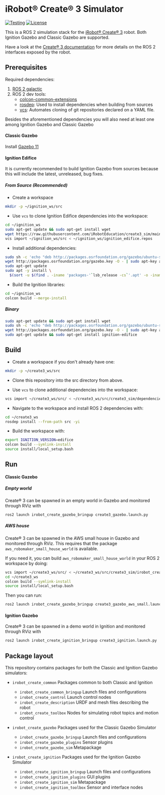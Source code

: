 # iRobot® Create® 3 Simulator

[![Testing](https://github.com/iRobotSTEM/create3_sim/actions/workflows/ci.yml/badge.svg)](https://github.com/iRobotSTEM/create3_sim/actions/workflows/ci.yml) [![License](https://img.shields.io/github/license/iRobotEducation/create3_sim)](https://github.com/iRobotEducation/create3_sim/blob/main/LICENSE)

This is a ROS 2 simulation stack for the [iRobot® Create® 3](https://edu.irobot.com/create3) robot.
Both Ignition Gazebo and Classic Gazebo are supported.

Have a look at the [Create® 3 documentation](https://iroboteducation.github.io/create3_docs/) for more details on the ROS 2 interfaces exposed by the robot.

## Prerequisites

Required dependencies:

1. [ROS 2 galactic](https://docs.ros.org/en/galactic/Installation/Ubuntu-Install-Debians.html)
2. ROS 2 dev tools:
    - [colcon-common-extensions](https://pypi.org/project/colcon-common-extensions/)
    - [rosdep](https://pypi.org/project/rosdep/): Used to install dependencies when building from sources
    - [vcs](https://pypi.org/project/vcstool/): Automates cloning of git repositories declared on a YAML file.

Besides the aforementioned dependencies you will also need at least one among Ignition Gazebo and Classic Gazebo

#### Classic Gazebo

Install [Gazebo 11](http://gazebosim.org/tutorials?tut=install_ubuntu)

#### Ignition Edifice

It is currently recommended to build Ignition Gazebo from sources because this will include the latest, unreleased, bug fixes.

##### From Source (Recommended)

- Create a workspace
```bash
mkdir -p ~/ignition_ws/src
```

- Use `vcs` to clone Ignition Edifice dependencies into the workspace:
```bash
cd ~/ignition_ws
sudo apt-get update && sudo apt-get install wget
wget https://raw.githubusercontent.com/iRobotEducation/create3_sim/main/irobot_create_ignition/ignition_edifice.repos
vcs import ~/ignition_ws/src < ~/ignition_ws/ignition_edifice.repos
```

- Install additional dependencies:
```bash
sudo sh -c 'echo "deb http://packages.osrfoundation.org/gazebo/ubuntu-stable `lsb_release -cs` main" > /etc/apt/sources.list.d/gazebo-stable.list'
wget http://packages.osrfoundation.org/gazebo.key -O - | sudo apt-key add -
sudo apt-get update
sudo apt -y install \
  $(sort -u $(find . -iname 'packages-'`lsb_release -cs`'.apt' -o -iname 'packages.apt' | grep -v '/\.git/') | sed '/ignition\|sdf/d' | tr '\n' ' ')
```

- Build the Ignition libraries:
```bash
cd ~/ignition_ws
colcon build --merge-install
```

##### Binary

```bash
sudo apt-get update && sudo apt-get install wget
sudo sh -c 'echo "deb http://packages.osrfoundation.org/gazebo/ubuntu-stable `lsb_release -cs` main" > /etc/apt/sources.list.d/gazebo-stable.list'
wget http://packages.osrfoundation.org/gazebo.key -O - | sudo apt-key add -
sudo apt-get update && sudo apt-get install ignition-edifice
```

## Build

- Create a workspace if you don't already have one:

```bash
mkdir -p ~/create3_ws/src
```

- Clone this repository into the src directory from above.

- Use `vcs` to clone additional dependencies into the workspace:

```bash
vcs import ~/create3_ws/src/ < ~/create3_ws/src/create3_sim/dependencies.repos
```

- Navigate to the workspace and install ROS 2 dependencies with:

```bash
cd ~/create3_ws
rosdep install --from-path src -yi
```

- Build the workspace with:

```bash
export IGNITION_VERSION=edifice
colcon build --symlink-install
source install/local_setup.bash
```

## Run

#### Classic Gazebo

##### Empty world

Create® 3 can be spawned in an empty world in Gazebo and monitored through RViz with

```bash
ros2 launch irobot_create_gazebo_bringup create3_gazebo.launch.py
```

##### AWS house

Create® 3 can be spawned in the AWS small house in Gazebo and monitored through RViz.
This requires that the package `aws_robomaker_small_house_world` is available.

If you need it, you can build `aws_robomaker_small_house_world` in your ROS 2 workspace by doing:
```bash
vcs import ~/create3_ws/src/ < ~/create3_ws/src/create3_sim/irobot_create_gazebo/demo.repos
cd ~/create3_ws
colcon build --symlink-install
source install/local_setup.bash
```

Then you can run:

```bash
ros2 launch irobot_create_gazebo_bringup create3_gazebo_aws_small.launch.py
```

#### Ignition Gazebo

Create® 3 can be spawned in a demo world in Ignition and monitored through RViz with

```bash
ros2 launch irobot_create_ignition_bringup create3_ignition.launch.py
```

## Package layout

This repository contains packages for both the Classic and Ignition Gazebo simulators:

- `irobot_create_common` Packages common to both Classic and Ignition
    - `irobot_create_common_bringup` Launch files and configurations
    - `irobot_create_control` Launch control nodes
    - `irobot_create_description`  URDF and mesh files describing the robot
    - `irobot_create_toolbox` Nodes for simulating robot topics and motion control

- `irobot_create_gazebo` Packages used for the Classic Gazebo Simulator
    - `irobot_create_gazebo_bringup` Launch files and configurations
    - `irobot_create_gazebo_plugins` Sensor plugins
    - `irobot_create_gazebo_sim`  Metapackage

- `irobot_create_ignition` Packages used for the Ignition Gazebo Simulator
    - `irobot_create_ignition_bringup` Launch files and configurations
    - `irobot_create_ignition_plugins` GUI plugins
    - `irobot_create_ignition_sim`  Metapackage
    - `irobot_create_ignition_toolbox` Sensor and interface nodes
